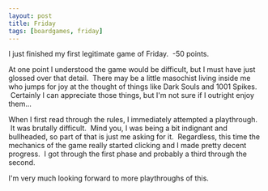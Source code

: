 ```yaml
---
layout: post
title: Friday
tags: [boardgames, friday]
---
```


I just finished my first legitimate game of Friday.  -50 points.

At one point I understood the game would be difficult, but I must have just glossed over that detail.  There may be a little masochist living inside me who jumps for joy at the thought of things like Dark Souls and 1001 Spikes.  Certainly I can appreciate those things, but I'm not sure if I outright enjoy them...

When I first read through the rules, I immediately attempted a playthrough.  It was brutally difficult.  Mind you, I was being a bit indignant and bullheaded, so part of that is just me asking for it.  Regardless, this time the mechanics of the game really started clicking and I made pretty decent progress.  I got through the first phase and probably a third through the second.

I'm very much looking forward to more playthroughs of this.